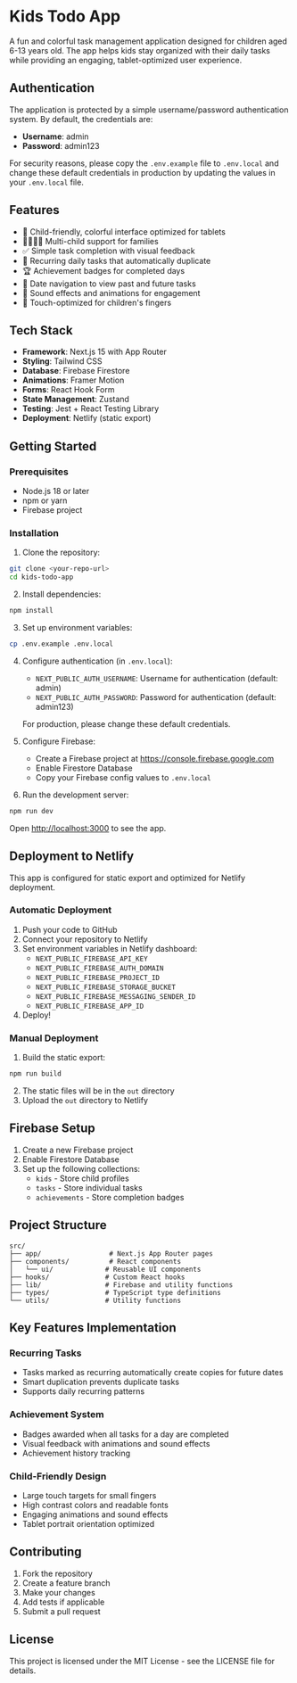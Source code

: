 # Kids Todo App

A fun and colorful task management application designed for children aged 6-13 years old. The app helps kids stay organized with their daily tasks while providing an engaging, tablet-optimized user experience.

## Authentication

The application is protected by a simple username/password authentication system. By default, the credentials are:
- **Username**: admin
- **Password**: admin123

For security reasons, please copy the `.env.example` file to `.env.local` and change these default credentials in production by updating the values in your `.env.local` file.

## Features

- 🎨 Child-friendly, colorful interface optimized for tablets
- 👨‍👩‍👧‍👦 Multi-child support for families
- ✅ Simple task completion with visual feedback
- 🔄 Recurring daily tasks that automatically duplicate
- 🏆 Achievement badges for completed days
- 📅 Date navigation to view past and future tasks
- 🎵 Sound effects and animations for engagement
- 📱 Touch-optimized for children's fingers

## Tech Stack

- **Framework**: Next.js 15 with App Router
- **Styling**: Tailwind CSS
- **Database**: Firebase Firestore
- **Animations**: Framer Motion
- **Forms**: React Hook Form
- **State Management**: Zustand
- **Testing**: Jest + React Testing Library
- **Deployment**: Netlify (static export)

## Getting Started

### Prerequisites

- Node.js 18 or later
- npm or yarn
- Firebase project

### Installation

1. Clone the repository:
```bash
git clone <your-repo-url>
cd kids-todo-app
```

2. Install dependencies:
```bash
npm install
```

3. Set up environment variables:
```bash
cp .env.example .env.local
```

4. Configure authentication (in `.env.local`):
   - `NEXT_PUBLIC_AUTH_USERNAME`: Username for authentication (default: admin)
   - `NEXT_PUBLIC_AUTH_PASSWORD`: Password for authentication (default: admin123)

   For production, please change these default credentials.

4. Configure Firebase:
   - Create a Firebase project at https://console.firebase.google.com
   - Enable Firestore Database
   - Copy your Firebase config values to `.env.local`

5. Run the development server:
```bash
npm run dev
```

Open [http://localhost:3000](http://localhost:3000) to see the app.

## Deployment to Netlify

This app is configured for static export and optimized for Netlify deployment.

### Automatic Deployment

1. Push your code to GitHub
2. Connect your repository to Netlify
3. Set environment variables in Netlify dashboard:
   - `NEXT_PUBLIC_FIREBASE_API_KEY`
   - `NEXT_PUBLIC_FIREBASE_AUTH_DOMAIN`
   - `NEXT_PUBLIC_FIREBASE_PROJECT_ID`
   - `NEXT_PUBLIC_FIREBASE_STORAGE_BUCKET`
   - `NEXT_PUBLIC_FIREBASE_MESSAGING_SENDER_ID`
   - `NEXT_PUBLIC_FIREBASE_APP_ID`
4. Deploy!

### Manual Deployment

1. Build the static export:
```bash
npm run build
```

2. The static files will be in the `out` directory
3. Upload the `out` directory to Netlify

## Firebase Setup

1. Create a new Firebase project
2. Enable Firestore Database
3. Set up the following collections:
   - `kids` - Store child profiles
   - `tasks` - Store individual tasks
   - `achievements` - Store completion badges

## Project Structure

```
src/
├── app/                 # Next.js App Router pages
├── components/          # React components
│   └── ui/             # Reusable UI components
├── hooks/              # Custom React hooks
├── lib/                # Firebase and utility functions
├── types/              # TypeScript type definitions
└── utils/              # Utility functions
```

## Key Features Implementation

### Recurring Tasks
- Tasks marked as recurring automatically create copies for future dates
- Smart duplication prevents duplicate tasks
- Supports daily recurring patterns

### Achievement System
- Badges awarded when all tasks for a day are completed
- Visual feedback with animations and sound effects
- Achievement history tracking

### Child-Friendly Design
- Large touch targets for small fingers
- High contrast colors and readable fonts
- Engaging animations and sound effects
- Tablet portrait orientation optimized

## Contributing

1. Fork the repository
2. Create a feature branch
3. Make your changes
4. Add tests if applicable
5. Submit a pull request

## License

This project is licensed under the MIT License - see the LICENSE file for details.
